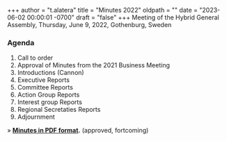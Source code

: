 +++
author = "t.alatera"
title = "Minutes 2022"
oldpath = ""
date = "2023-06-02 00:00:01 -0700"
draft = "false"
+++
Meeting of the Hybrid General Assembly, Thursday, June 9, 2022, Gothenburg, Sweden

### **Agenda**

1. Call to order
2. Approval of Minutes from the 2021 Business Meeting
3. Introductions (Cannon)
4. Executive Reports
5. Committee Reports
6. Action Group Reports
7. Interest group Reports
8. Regional Secretaties Reports
9. Adjournment

» **[Minutes in PDF format](/file/about/agm22-minutes-approved.pdf "AGM Minutes 2022").** (approved, fortcoming)
